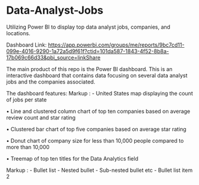 # Data-Analyst-Jobs
Utilizing Power BI to display top data analyst jobs, companies, and locations. 

Dashboard Link: https://app.powerbi.com/groups/me/reports/9bc7cd11-099e-4016-9290-1a72a5d9f61f?ctid=101da587-1843-4f52-8b8a-17b069c66d33&pbi_source=linkShare

The main product of this repo is the Power BI dashboard. This is an interactive dashboard that contains data focusing on several data analyst jobs and the companies associated. 

The dashboard features:
Markup : -	United States map displaying the count of jobs per state

•	Line and clustered column chart of top ten companies based on average review count and star rating

•	Clustered bar chart of top five companies based on average star rating

•	Donut chart of company size for less than 10,000 people compared to more than 10,000

•	Treemap of top ten titles for the Data Analytics field

 Markup : - Bullet list
              - Nested bullet
                  - Sub-nested bullet etc
          - Bullet list item 2 


